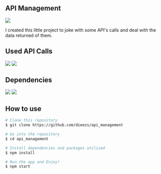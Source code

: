 ## API Management

<img src="https://img.shields.io/badge/Owner-Diego Magalhães-critical">

I created this little project to joke with some API's calls and deal with the data returned of them.

<h2>Used API Calls</h2>
<p>
    <img src="https://img.shields.io/badge/API-Github-brightgreen">
    <img src="https://img.shields.io/badge/API-OpenWeather-informational">
</p>

<h2>Dependencies</h2>
<p>
    <img src="https://img.shields.io/badge/4.9.13-Material UI-brightgreen">
    <img src="https://img.shields.io/badge/3.10.0-react icons-blue">
</p>



## How to use

```bash
# Clone this repository
$ git clone https://github.com/dieezs/api_management

# Go into the repository
$ cd api_management

# Install dependencies and packages utilized
$ npm install

# Run the app and Enjoy!
$ npm start
```
